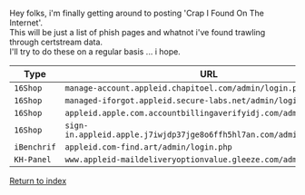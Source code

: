 Hey folks, i'm finally getting around to posting 'Crap I Found On The Internet'.<br>
This will be just a list of phish pages and whatnot i've found trawling through certstream data.<br>
I'll try to do these on a regular basis ... i hope.

|Type       |URL                                                                  |IP Address       |Threat Actor Email          |
|-----------|---------------------------------------------------------------------|-----------------|----------------------------|
|`16Shop`   | `manage-account.appleid.chapitoel.com/admin/login.php`              |`62.128.110.188` |`mail.maxx@yandex.com`      |
|`16Shop`   | `managed-iforgot.appleid.secure-labs.net/admin/login.php`           |`104.140.248.230`|`buluhidung@yandex.com`     |
|`16Shop`   | `appleid.apple.com.accountbillingaverifyidj.com/admin/login.php`    |`103.84.85.106`  |`sukijan.sukiman@yandex.com`|
|`16Shop`   | `sign-in.appleid.apple.j7iwjdp37jge8o6ffh5hl7an.com/admin/login.php`|`51.140.204.57`  |`rony.zakaria1995@gmail.com`|
|`iBenchrif`| `appleid.com-find.art/admin/login.php`                              |`93.157.63.221`  |`n/a`                       |
|`KH-Panel` | `www.appleid-maildeliveryoptionvalue.gleeze.com/admin/login.php`    |`64.225.118.214` |`n/a`                       |

<a href="/">Return to index</a>